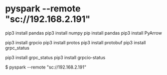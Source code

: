 # pyspark --remote "sc://192.168.2.191"

pip3 install pandas
pip3 install numpy
pip install pandas
pip3 install PyArrow

pip3 install grpcio
pip3 install protos
pip3 install protobuf
pip3 install grpc_status

pip3 install grpc_status
pip3 install grpcio-status


$ pyspark --remote "sc://192.168.2.191"

